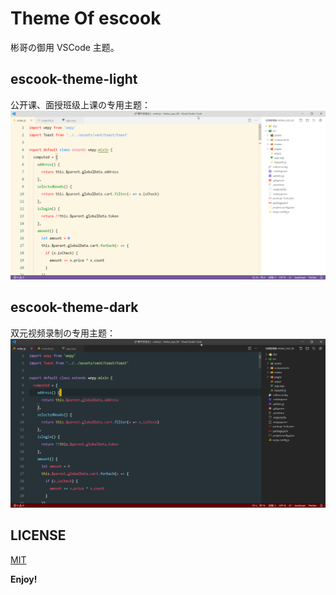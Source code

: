 # Theme Of escook
彬哥の御用 VSCode 主题。

## escook-theme-light
公开课、面授班级上课の专用主题：
![](./images/escook-theme-light.png)

## escook-theme-dark
双元视频录制の专用主题：
![](./images/escook-theme-dark.png)

## LICENSE
[MIT](https://github.com/microsoft/vscode-themes/blob/master/material/LICENSE.txt)

**Enjoy!**
